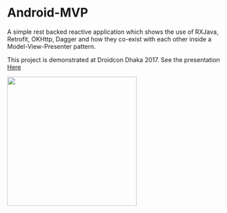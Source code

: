 # Android-MVP

A simple rest backed reactive application which shows the use of RXJava, Retrofit, OKHttp, Dagger and how they co-exist with 
each other inside a Model-View-Presenter pattern.

This project is demonstrated at Droidcon Dhaka 2017. See the presentation [Here](https://drive.google.com/open?id=1MxQW4gMWcO_FW5mhNB5UN1fsqDhdJSAjlBCbA0xVBxA)

<img src="https://raw.githubusercontent.com/smalam119/Android-MVP/master/Screenshot_2017-07-31-23-51-14.png" align="left" width="300"/>


